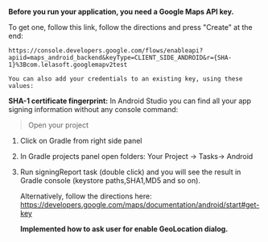 
 **Before you run your application, you need a Google Maps API key.**
 
 To get one, follow this link, follow the directions and press "Create" at the end:
 
    https://console.developers.google.com/flows/enableapi?apiid=maps_android_backend&keyType=CLIENT_SIDE_ANDROID&r={SHA-1}%3Bcom.lelasoft.googlemapv2test

    You can also add your credentials to an existing key, using these values:


   **SHA-1 certificate fingerprint:**
  In Android Studio you can find all your app signing information without any console command:

  > Open your project
    
 1. Click on Gradle from right side panel
    
 2. In Gradle projects panel open folders: Your Project -> Tasks-> Android
    
 3. Run signingReport task (double click) and you will see the result in Gradle console (keystore paths,SHA1,MD5 and so on).

    Alternatively, follow the directions here:
    https://developers.google.com/maps/documentation/android/start#get-key
    
    
    
    **Implemented how to ask user for enable GeoLocation dialog.**
